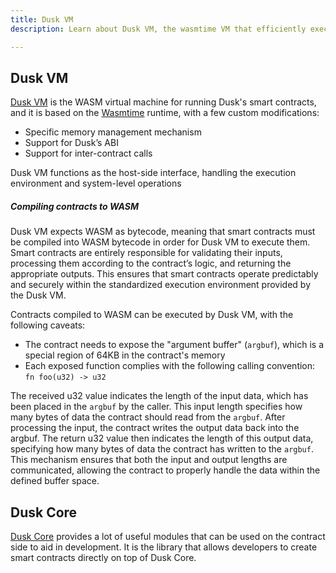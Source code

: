 ```yaml
---
title: Dusk VM
description: Learn about Dusk VM, the wasmtime VM that efficiently executes smart contracts on Dusk.

---
```


## Dusk VM

<a href="https://github.com/dusk-network/rusk/tree/master/vm" target="_blank">Dusk VM</a> is the WASM virtual machine for running Dusk's smart contracts, and it is based on the <a href="https://wasmtime.dev" target="_blank">Wasmtime</a> runtime, with a few custom modifications:
- Specific memory management mechanism
- Support for Dusk’s ABI
- Support for inter-contract calls 

Dusk VM functions as the host-side interface, handling the execution environment and system-level operations

##### Compiling contracts to WASM

Dusk VM expects WASM as bytecode, meaning that smart contracts must be compiled into WASM bytecode in order for Dusk VM to execute them. Smart contracts are entirely responsible for validating their inputs, processing them according to the contract’s logic, and returning the appropriate outputs. This ensures that smart contracts operate predictably and securely within the standardized execution environment provided by the Dusk VM.

Contracts compiled to WASM can be executed by Dusk VM, with the following caveats:
- The contract needs to expose the "argument buffer" (`argbuf`), which is a special region of 64KB in the contract's memory
- Each exposed function complies with the following calling convention: `fn foo(u32) -> u32`

The received u32 value indicates the length of the input data, which has been placed in the `argbuf` by the caller. This input length specifies how many bytes of data the contract should read from the `argbuf`. After processing the input, the contract writes the output data back into the argbuf. The return u32 value then indicates the length of this output data, specifying how many bytes of data the contract has written to the `argbuf`. This mechanism ensures that both the input and output lengths are communicated, allowing the contract to properly handle the data within the defined buffer space.

## Dusk Core

<a href="https://github.com/dusk-network/rusk/tree/master/core" target="_blank">Dusk Core</a> provides a lot of useful modules that can be used on the contract side to aid in development. It is the library that allows developers to create smart contracts directly on top of Dusk Core.
